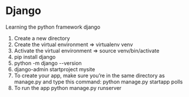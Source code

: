 # Django
Learning the python framework django

1. Create a new directory
2. Create the virtual environment => virtualenv venv
3. Activate the virtual environment => source venv/bin/activate
4. pip install django
5. python -m django --version
6. django-admin startproject mysite
7. To create your app, make sure you’re in the same directory as manage.py and type this command:
	python manage.py startapp polls
8. To run the app
	python manage.py runserver

